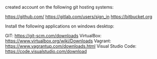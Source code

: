 created account on the following git hosting systems:

https://github.com/
https://gitlab.com/users/sign_in
https://bitbucket.org

Install the following applications on windows desktop:

GIT: https://git-scm.com/downloads
VirtualBox: https://www.virtualbox.org/wiki/Downloads
Vagrant: https://www.vagrantup.com/downloads.html
Visual Studio Code: https://code.visualstudio.com/download
